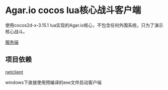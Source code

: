 # Agar.io cocos lua核心战斗客户端

使用cocos2d-x-3.15.1 lua实现的Agar.io核心，不包含任何外围系统，只为了演示核心战斗。

[服务端](https://github.com/sniperHW/Agar.io-Server.git)

## 项目依赖

[netclient](https://github.com/sniperHW/netclient)

windows下直接使用预编译的exe文件启动客户端

